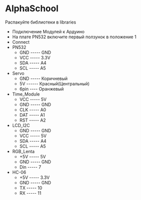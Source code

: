 # AlphaSchool
Распакуйте библиотеки в libraries
- Подключение Модулей к Ардуино
- На плате PN532 включите первый ползунок в положение 1
-  Connect
- PN532
	- GND ----- GND
	- VCC ----- 3.3V
	- SDA ----- A4
	- SCL ----- A5
- Servo
	- GND ----- Коричневый
	- 5V ------ Красный(Центральный)
	- 6pin ---- Оранжевый
- Time_Module
	- VCC ----- 5V
	- GND ----- GND
	- CLK ----- A0
	- DAT ----- A1
	- RST ----- A2
- LCD_I2C
	- GND ----- GND
	- VCC ----- 5V
	- SDA ----- A4
	- SCL ----- A5
- RGB_Lenta
	- +5V ----- 5V
	- GND ----- GND
	- Din ----- 7
- HC-06
	- +5V ----- 3.3V
	- GND ----- GND
	- TX  ----- 10
	- RX  ----- 11

